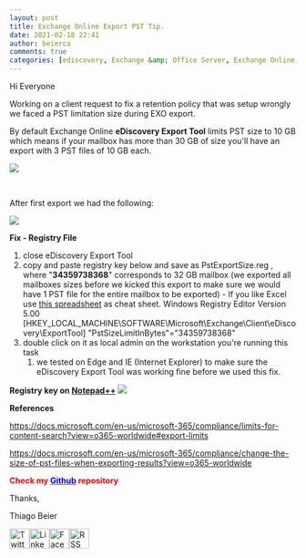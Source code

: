 ```yaml
---
layout: post
title: Exchange Online Export PST Tip.
date: 2021-02-18 22:41
author: beierca
comments: true
categories: [ediscovery, Exchange &amp; Office Server, Exchange Online, export pst, limits, registry key, tip]
---
```

Hi Everyone

Working on a client request to fix a retention policy that was setup wrongly we faced a PST limitation size during EXO export.

By default Exchange Online <strong>eDiscovery Export Tool</strong> limits PST size to 10 GB which means if your mailbox has more than 30 GB of size you'll have an export with 3 PST files of 10 GB each.

<img src="https://thiagobeierblog.blob.core.windows.net/posts/o365/tips/a3.png" />

&nbsp;

After first export we had the following:

<img src="https://thiagobeierblog.blob.core.windows.net/posts/o365/tips/a4.png" />

<strong>Fix - Registry File</strong>
<ol>
 	<li>close eDiscovery Export Tool</li>
 	<li>copy and paste registry key below and save as PstExportSize.reg , where "<strong>34359738368</strong>" corresponds to 32 GB mailbox (we exported all mailboxes sizes before we kicked this export to make sure we would have 1 PST file for the entire mailbox to be exported) - If you like Excel use <a href="https://thiagobeierblog.blob.core.windows.net/posts/o365/tips/pstExportSize-calc.xlsx">this spreadsheet</a> as cheat sheet.
Windows Registry Editor Version 5.00
[HKEY_LOCAL_MACHINE\SOFTWARE\Microsoft\Exchange\Client\eDiscovery\ExportTool]
"PstSizeLimitInBytes"="34359738368"</li>
 	<li>double click on it as local admin on the workstation you're running this task
<ol>
 	<li>we tested on Edge and IE (Internet Explorer) to make sure the eDiscovery Export Tool was working fine before we used this fix.</li>
</ol>
</li>
</ol>
<strong>Registry key on <a href="https://notepad-plus-plus.org/downloads/">Notepad++</a></strong>

<img src="https://thiagobeierblog.blob.core.windows.net/posts/o365/tips/a5.png" />

<strong>References</strong>

https://docs.microsoft.com/en-us/microsoft-365/compliance/limits-for-content-search?view=o365-worldwide#export-limits

https://docs.microsoft.com/en-us/microsoft-365/compliance/change-the-size-of-pst-files-when-exporting-results?view=o365-worldwide

<strong><span style="color:#ff0000;">Check my <a style="color:#ff0000;" href="https://github.com/thiagobeier/scripts/blob/master/README.md"><span style="color:#0000ff;">Github</span></a> repository</span></strong>

Thanks,

<!-- /wp:paragraph -->

Thiago Beier

<a href="https://twitter.com/thiagobeier"><img title="Twitter" src="https://socialmediawidgets.files.wordpress.com/2014/03/twitter1.png" alt="Twitter" width="35" height="35" /></a><a href="https://www.linkedin.com/in/tbeier/"><img title="LinkedIn" src="https://socialmediawidgets.files.wordpress.com/2014/03/linkedin1.png" alt="LinkedIn" width="35" height="35" /></a><a href="https://www.facebook.com/TheBeier/"><img title="Facebook" src="https://socialmediawidgets.files.wordpress.com/2014/03/facebook1.png" alt="Facebook" width="35" height="35" /></a><a href="https://thiagobeier.wordpress.com/feed/"><img title="RSS" src="https://socialmediawidgets.files.wordpress.com/2014/03/rss1.png" alt="RSS" width="35" height="35" /></a>
